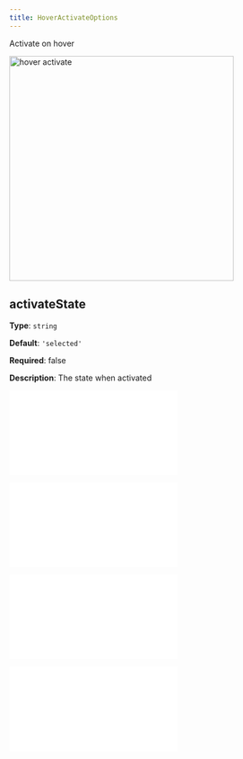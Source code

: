 ```yaml
---
title: HoverActivateOptions
---
```


Activate on hover

<img alt="hover activate" src="https://mdn.alipayobjects.com/huamei_qa8qxu/afts/img/A*tU9BQZd9bDYAAAAAAAAAAAAADmJ7AQ/original" height='400'/>

## activateState

**Type**: `string`

**Default**: `'selected'`

**Required**: false

**Description**: The state when activated

<embed src="../../common/BehaviorEventName.en.md"></embed>

<embed src="../../common/BehaviorItemTypes.en.md"></embed>

<embed src="../../common/BehaviorShouldBegin.en.md"></embed>

<embed src="../../common/BehaviorThrottle.en.md"></embed>
